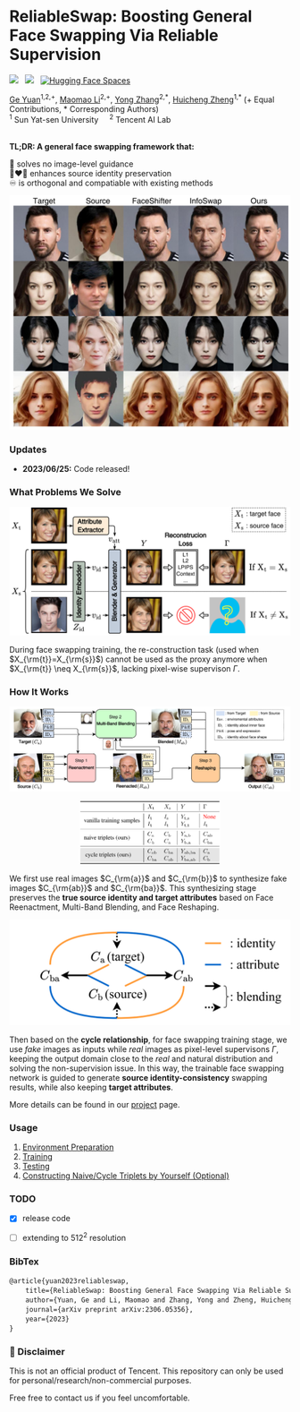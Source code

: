 # ReliableSwap: Boosting General Face Swapping Via Reliable Supervision

<a href='https://arxiv.org/abs/2306.05356'><img src='https://img.shields.io/badge/ArXiv-PDF-red'></a> &nbsp; 
<a href='https://reliable-swap.github.io/'><img src='https://img.shields.io/badge/Project-Page-Green'></a> &nbsp; 
[![Hugging Face Spaces](https://img.shields.io/badge/%F0%9F%A4%97%20Hugging%20Face-Spaces-blue)](https://huggingface.co/spaces/ygtxr1997/ReliableSwap_Demo) &nbsp; 

<div>
<span class="author-block">
<a href="https://github.com/ygtxr1997" target="_blank">Ge Yuan</a><sup>1,2,+</sup></span>,
<span class="author-block">
<a href="https://scholar.google.com/citations?user=ym_t6QYAAAAJ&hl=zh-CN&oi=sra" target="_blank">Maomao Li</a><sup>2,+</sup>,
</span>
<span class="author-block">
    <a href="https://yzhang2016.github.io" target="_blank">Yong Zhang</a><sup>2,*</sup>,
</span>
<span class="author-block">
<a href="https://scholar.google.com/citations?user=CCUQi50AAAAJ" target="_blank">Huicheng Zheng</a><sup>1,*</sup>
</span> (+ Equal Contributions, * Corresponding Authors)
</div>

  
<div class="is-size-5 publication-authors">
    <span class="author-block">
    <sup>1</sup> Sun Yat-sen University &nbsp;&nbsp;&nbsp;
    <sup>2</sup> Tencent AI Lab &nbsp;&nbsp;&nbsp;
    </span>
</div>
<br>

**TL;DR: A general face swapping framework that:**

🎯 solves no image-level guidance <br>
👩‍❤️‍👩 enhances source identity preservation <br>
♾️ is orthogonal and compatiable with existing methods <br>

![Fig1](./assets/Fig1.png)

### Updates

* **2023/06/25:** Code released!

### What Problems We Solve

![Fig3](./assets/Fig3.png)

During face swapping training, the re-construction task (used when $X_{\rm{t}}=X_{\rm{s}}$) cannot be used as the proxy anymore when $X_{\rm{t}} \neq X_{\rm{s}}$, lacking pixel-wise supervison $\Gamma$.

### How It Works

![Fig4](./assets/Fig4.png)

<div align="center">
<img src="./assets/Tab2.png" width="50%">
</div>

We first use real images $C_{\rm{a}}$ and $C_{\rm{b}}$ to synthesize fake images $C_{\rm{ab}}$ and $C_{\rm{ba}}$.
This synthesizing stage preserves the **true source identity and target attributes** based on Face Reenactment, Multi-Band Blending, and Face Reshaping.

![Fig2](./assets/Fig2.png)

Then based on the **cycle relationship**, for face swapping training stage, we use *fake* images as inputs while *real* images as pixel-level supervisons $\Gamma$, keeping the output domain close to the *real* and natural distribution and solving the non-supervision issue.
In this way, the trainable face swapping network is guided to generate **source identity-consistency** swapping results, while also keeping **target attributes**.


More details can be found in our [project](https://reliable-swap.github.io/) page.


### Usage

1. [Environment Preparation](./environment_preparation.md)
2. [Training](./training.md)
3. [Testing](./testing.md)
4. [Constructing Naive/Cycle Triplets by Yourself (Optional)](./supervision/readme.md)

### TODO

- [x] release code
- [ ] extending to $512^2$ resolution


### BibTex

```tex
@article{yuan2023reliableswap,
    title={ReliableSwap: Boosting General Face Swapping Via Reliable Supervision},
    author={Yuan, Ge and Li, Maomao and Zhang, Yong and Zheng, Huicheng},
    journal={arXiv preprint arXiv:2306.05356},
    year={2023}
}
```

### 📢 Disclaimer

This is not an official product of Tencent. This repository can only be used for personal/research/non-commercial purposes.

Free free to contact us if you feel uncomfortable.
